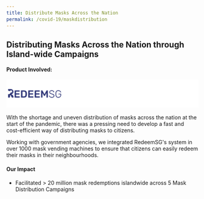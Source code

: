 ```yaml
---
title: Distribute Masks Across the Nation
permalink: /covid-19/maskdistribution
---
```

## Distributing Masks Across the Nation through Island-wide Campaigns
#### Product Involved:
![Alt text for image on Isomer site](/images/logos-mask.png)

With the shortage and uneven distribution of masks across the nation at the start of the pandemic, there was a pressing need to develop a fast and cost-efficient way of distributing masks to citizens.

Working with government agencies, we integrated RedeemSG's system in over 1000 mask vending machines to ensure that citizens can easily redeem their masks in their neighbourhoods. 

#### Our Impact
* Facilitated > 20 million mask redemptions islandwide across 5 Mask Distribution Campaigns
